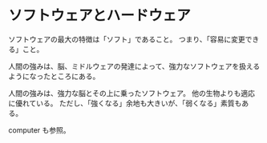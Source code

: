 # ソフトウェアとハードウェア

ソフトウェアの最大の特徴は「ソフト」であること。
つまり、「容易に変更できる」こと。

人間の強みは、脳、ミドルウェアの発達によって、強力なソフトウェアを扱えるようになったところにある。

人間の強みは、強力な脳とその上に乗ったソフトウェア。
他の生物よりも適応に優れている。
ただし、「強くなる」余地も大きいが、「弱くなる」素質もある。

computer も参照。
